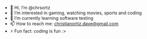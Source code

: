 - 👋 Hi, I’m @chrsortz
- 👀 I’m interested in gaming, watching movies, sports and coding
- 🌱 I’m currently learning software testing
- 📫 How to reach me: christianortiz.dave@gmail.com
- ⚡ Fun fact: coding is fun :>

<!---
chrsortz/chrsortz is a ✨ special ✨ repository because its `README.md` (this file) appears on your GitHub profile.
You can click the Preview link to take a look at your changes.
--->
